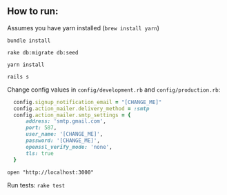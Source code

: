 ## How to run:
Assumes you have yarn installed (`brew install yarn`)

`bundle install`

`rake db:migrate db:seed`

`yarn install`

`rails s`

Change config values in `config/development.rb` and `config/production.rb`:

```ruby
  config.signup_notification_email = "[CHANGE_ME]"
  config.action_mailer.delivery_method = :smtp
  config.action_mailer.smtp_settings = {
      address: 'smtp.gmail.com',
      port: 587,
      user_name: '[CHANGE_ME]',
      password: '[CHANGE_ME]',
      openssl_verify_mode: 'none',
      tls: true
  }
```


`open "http://localhost:3000"`


Run tests: `rake test`